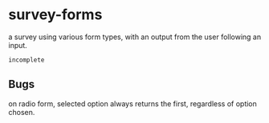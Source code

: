 # survey-forms
a survey using various form types, with an output from the user following an input.

```incomplete```

## Bugs

on radio form, selected option always returns the first, regardless of option chosen.

